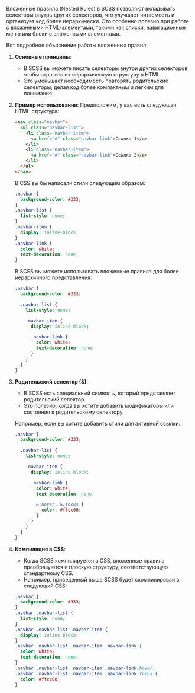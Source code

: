Вложенные правила (Nested Rules) в SCSS позволяют вкладывать селекторы внутрь других селекторов, что улучшает читаемость и организует код более иерархически. Это особенно полезно при работе с вложенными HTML-элементами, такими как списки, навигационные меню или блоки с вложенными элементами.

Вот подробное объяснение работы вложенных правил:

1. **Основные принципы**:
   - В SCSS вы можете писать селекторы внутри других селекторов, чтобы отразить их иерархическую структуру в HTML.
   - Это уменьшает необходимость повторять родительские селекторы, делая код более компактным и легким для понимания.

2. **Пример использования**:
   Предположим, у вас есть следующая HTML-структура:
   ```html
   <nav class="navbar">
     <ul class="navbar-list">
       <li class="navbar-item">
         <a href="#" class="navbar-link">Ссылка 1</a>
       </li>
       <li class="navbar-item">
         <a href="#" class="navbar-link">Ссылка 2</a>
       </li>
     </ul>
   </nav>
   ```

   В CSS вы бы написали стили следующим образом:
   ```css
   .navbar {
     background-color: #333;
   }
   .navbar-list {
     list-style: none;
   }
   .navbar-item {
     display: inline-block;
   }
   .navbar-link {
     color: white;
     text-decoration: none;
   }
   ```

   В SCSS вы можете использовать вложенные правила для более иерархичного представления:
   ```scss
   .navbar {
     background-color: #333;

     .navbar-list {
       list-style: none;

       .navbar-item {
         display: inline-block;

         .navbar-link {
           color: white;
           text-decoration: none;
         }
       }
     }
   }
   ```

3. **Родительский селектор (&)**:
   - В SCSS есть специальный символ `&`, который представляет родительский селектор.
   - Это полезно, когда вы хотите добавить модификаторы или состояния к родительскому селектору.

   Например, если вы хотите добавить стили для активной ссылки:
   ```scss
   .navbar {
     background-color: #333;

     .navbar-list {
       list-style: none;

       .navbar-item {
         display: inline-block;

         .navbar-link {
           color: white;
           text-decoration: none;

           &:hover, &:focus {
             color: #ffcc00;
           }
         }
       }
     }
   }
   ```

4. **Компиляция в CSS**:
   - Когда SCSS компилируется в CSS, вложенные правила преобразуются в плоскую структуру, соответствующую стандартному CSS.
   - Например, приведенный выше SCSS будет скомпилирован в следующий CSS:
   ```css
   .navbar {
     background-color: #333;
   }
   .navbar .navbar-list {
     list-style: none;
   }
   .navbar .navbar-list .navbar-item {
     display: inline-block;
   }
   .navbar .navbar-list .navbar-item .navbar-link {
     color: white;
     text-decoration: none;
   }
   .navbar .navbar-list .navbar-item .navbar-link:hover,
   .navbar .navbar-list .navbar-item .navbar-link:focus {
     color: #ffcc00;
   }
   ```


